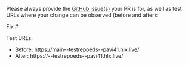 Please always provide the [GitHub issue(s)](../issues) your PR is for, as well as test URLs where your change can be observed (before and after):

Fix #<gh-issue-id>

Test URLs:
- Before: https://main--testrepoeds--pavi41.hlx.live/
- After: https://<branch>--testrepoeds--pavi41.hlx.live/
